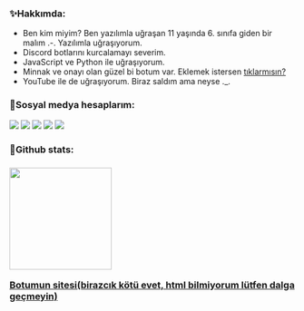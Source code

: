 
<h3>✨Hakkımda:</h3>
<ul>
  <li>Ben kim miyim? Ben yazılımla uğraşan 11 yaşında 6. sınıfa giden bir malım .-. Yazılımla uğraşıyorum.</li>
  <li>Discord botlarını kurcalamayı severim.</li>
  <li>JavaScript ve Python ile uğraşıyorum.</li>
  <li>Minnak ve onayı olan güzel bi botum var. Eklemek istersen <a href="https://discord.com/oauth2/authorize?client_id=749217567402491975&scope=bot&permissions=8589934591&scope=applications.commands">tıklarmısın?</a>
  <li>YouTube ile de uğraşıyorum. Biraz saldım ama neyse ._.</li>
 </ul>
 <h3>💨Sosyal medya hesaplarım:</h3>
  <a href="https://discord.com/users/844955462586859560" target"blank_"><img src="https://img.shields.io/badge/discord%20-7289DA.svg?&style=for-the-badge&logo=discord&logoColor=white"></a>
  <a href="https://www.instagram.com/umutefe3452/" target"blank_"><img src="https://img.shields.io/badge/INSTAGRAM%20-DC3175.svg?&style=for-the-badge&logo=instagram&logoColor=white"></a>
  <a href="https://github.com/umuticeiletisim"><img src="https://img.shields.io/badge/GitHub%20-191717.svg?&style=for-the-badge&logo=github&logoColor=white"></a>
  <a href="https://www.youtube.com/umutice"><img src="https://img.shields.io/badge/youtube%20-ff0000.svg?&style=for-the-badge&logo=youtube&logoColor=white"></a>
  <a href="https://www.youtube.com/channel/UC4cac686SoOqrieGY4-9wjg"><img src="https://img.shields.io/badge/youtube%20-ff0000.svg?&style=for-the-badge&logo=youtube&logoColor=white"></a>
  <h3>🍠Github stats:<h3>
 <p align="left">
<a href="https://github/umuticeiletisim">
<img height="180em" src="https://github-readme-stats-eight-theta.vercel.app/api?username=Tuncvrjs&show_icons=true&theme=react&include_all_commits=true&count_private=true"/>  </a>
  </p>
  </a>
  <a href="https://www.umefek.tk/">Botumun sitesi(birazcık kötü evet, html bilmiyorum lütfen dalga geçmeyin)</a>
<h1 align="center" style="color:#fff">
  
</h1>
